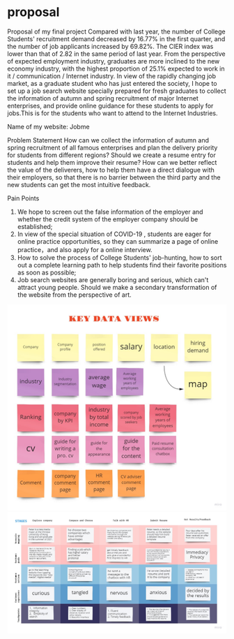 # proposal

Proposal of my final project 
Compared with last year, the number of College Students' recruitment demand decreased by 16.77% in the first quarter, and the number of job applicants increased by 69.82%. The CIER index was lower than that of 2.82 in the same period of last year. 
From the perspective of expected employment industry, graduates are more inclined to the new economy industry, with the highest proportion of 25.1% expected to work in it / communication / Internet industry. 
In view of the rapidly changing job market, as a graduate student who has just entered the society, I hope to set up a job search website specially prepared for fresh graduates to collect the information of autumn and spring recruitment of major Internet enterprises, and provide online guidance for these students to apply for jobs.This is for the students who want to attend to the Internet Industries. 

Name of my website: Jobme 

Problem Statement 
How can we collect the information of autumn and spring recruitment of all famous enterprises and plan the delivery priority for students from different regions? Should we create a resume entry for students and help them improve their resume? How can we better reflect the value of the deliverers, how to help them have a direct dialogue with their employers, so that there is no barrier between the third party and the new students can get the most intuitive feedback. 

Pain Points 
1. We hope to screen out the false information of the employer and whether the credit system of the employer company should be established; 
2. In view of the special situation of COVID-19 , students are eager for online practice opportunities, 
so they can summarize a page of online practice，and also apply for a online interview. 
3. How to solve the process of College Students' job-hunting, how to sort out a complete learning path to help students find their favorite positions as soon as possible; 
4. Job search websites are generally boring and serious, which can't attract young people. Should we make a secondary transformation of the website from the perspective of art.

<img src="https://raw.githubusercontent.com/chuqing-1996/chuqing-1996.github.io/main/assignments/proposal/KeyDataView.jpg" />

<img src="https://raw.githubusercontent.com/chuqing-1996/chuqing-1996.github.io/main/assignments/proposal/Customer%20Journey%20Map.jpg" />

